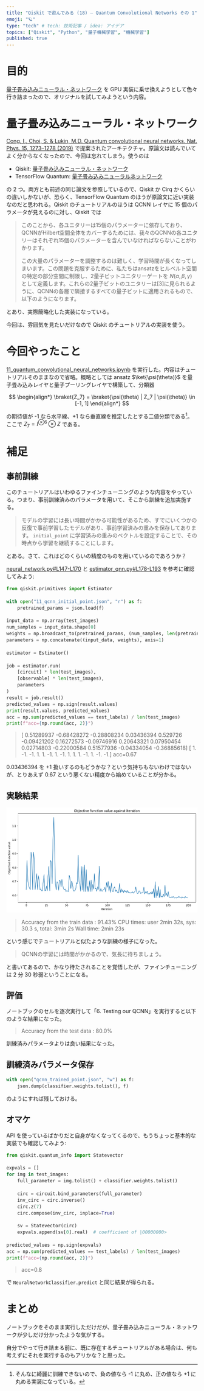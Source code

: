 ```yaml
---
title: "Qiskit で遊んでみる (18) — Quantum Convolutional Networks その 1"
emoji: "🪐"
type: "tech" # tech: 技術記事 / idea: アイデア
topics: ["Qiskit", "Python", "量子機械学習", "機械学習"]
published: true
---
```


# 目的

[量子畳み込みニューラル・ネットワーク](https://qiskit.org/ecosystem/machine-learning/locale/ja_JP/tutorials/11_quantum_convolutional_neural_networks.html) を GPU 実装に乗せ換えようとして色々行き詰まったので、オリジナルを試してみようという内容。

# 量子畳み込みニューラル・ネットワーク

[Cong, I., Choi, S. & Lukin, M.D. Quantum convolutional neural networks. Nat. Phys. 15, 1273–1278 (2019)](https://www.nature.com/articles/s41567-019-0648-8) で提案されたアーキテクチャ。原論文は読んでいてよく分からなくなったので、今回は忘れてしまう。使うのは

- Qiskit: [量子畳み込みニューラル・ネットワーク](https://qiskit.org/ecosystem/machine-learning/locale/ja_JP/tutorials/11_quantum_convolutional_neural_networks.html)
- TensorFlow Quantum: [量子畳み込みニューラルネットワーク](https://www.tensorflow.org/quantum/tutorials/qcnn?hl=ja)

の 2 つ。両方とも前述の同じ論文を参照しているので、Qiskit か Cirq かくらいの違いしかないが、恐らく、TensorFlow Quantum のほうが原論文に近い実装なのだと思われる。Qiskit のチュートリアルのほうは QCNN レイヤに 15 個のパラメータが見えるのに対し、Qiskit では

> このことから、各ユニタリーは15個のパラメーターに依存しており、QCNNがHilbert空間全体をカバーするためには、我々のQCNNの各ユニタリーはそれぞれ15個のパラメーターを含んでいなければならないことがわかります。
>
> この大量のパラメーターを調整するのは難しく、学習時間が長くなってしまいます。この問題を克服するために、私たちはansatzをヒルベルト空間の特定の部分空間に制限し、2量子ビットユニタリーゲートを $N(\alpha, \beta, \gamma)$ として定義します。これらの2量子ビットのユニタリーは[3]に見られるように、QCNNの各層で隣接するすべての量子ビットに適用されるもので、以下のようになります。

とあり、実際簡略化した実装になっている。

今回は、雰囲気を見たいだけなので Qiskit のチュートリアルの実装を使う。

# 今回やったこと

[11_quantum_convolutional_neural_networks.ipynb](https://github.com/qiskit-community/qiskit-machine-learning/blob/stable/0.6/docs/tutorials/11_quantum_convolutional_neural_networks.ipynb) を実行した。内容はチュートリアルそのままなので省略。概略としては ansatz $\ket{\psi(\theta)}$ を量子畳み込みレイヤと量子プーリングレイヤで構築して、分類器

$$
\begin{align*}
\braket{Z_7} = \braket{\psi(\theta) | Z_7 | \psi(\theta)} \in [-1, 1]
\end{align*}
$$

の期待値が -1 なら水平線、+1 なら垂直線を推定したとする二値分類である[^1]。ここで $Z_7 = I^{\otimes 6} \otimes Z$ である。

[^1]: そんなに綺麗に訓練できないので、負の値なら -1 に丸め、正の値なら +1 に丸める実装になっている。

# 補足

## 事前訓練

このチュートリアルはいわゆるファインチューニングのような内容をやっている。つまり、事前訓練済みのパラメータを用いて、そこから訓練を追加実施する。

> モデルの学習には長い時間がかかる可能性があるため、すでにいくつかの反復で事前学習したモデルがあり、事前学習済みの重みを保存してあります。 `initial_point` に学習済みの重みのベクトルを設定することで、その時点から学習を継続することにします。

とある。さて、これはどのくらいの精度のものを用いているのであろうか？

[neural_network.py#L147-L170](https://github.com/qiskit-community/qiskit-machine-learning/blob/0.6.1/qiskit_machine_learning/neural_networks/neural_network.py#L147-L170) と [estimator_qnn.py#L178-L193](https://github.com/qiskit-community/qiskit-machine-learning/blob/0.6.1/qiskit_machine_learning/neural_networks/estimator_qnn.py#L178-L193) を参考に確認してみよう:

```python
from qiskit.primitives import Estimator

with open("11_qcnn_initial_point.json", "r") as f:
    pretrained_params = json.load(f)

input_data = np.array(test_images)
num_samples = input_data.shape[0]
weights = np.broadcast_to(pretrained_params, (num_samples, len(pretrained_params)))
parameters = np.concatenate((input_data, weights), axis=1)

estimator = Estimator()

job = estimator.run(
    [circuit] * len(test_images),
    [observable] * len(test_images),
    parameters
)
result = job.result()
predicted_values = np.sign(result.values)
print(result.values, predicted_values)
acc = np.sum(predicted_values == test_labels) / len(test_images)
print(f"acc={np.round(acc, 2)}")
```

> [ 0.51289937 -0.68428272 -0.28808234  0.03436394  0.529726   -0.09421202
  0.16272573 -0.09746916  0.20643321  0.07950454  0.02714803 -0.22000584
  0.51577936 -0.04334054 -0.36885618] [ 1. -1. -1.  1.  1. -1.  1. -1.  1.  1.  1. -1.  1. -1. -1.]
> acc=0.67

0.03436394 を +1 扱いするのもどうかな？という気持ちもないわけではないが、とりあえず 0.67 という悪くない精度から始めていることが分かる。

## 実験結果

![](/images/dwd-qiskit18/001.png)

> Accuracy from the train data : 91.43%
> CPU times: user 2min 32s, sys: 30.3 s, total: 3min 2s
> Wall time: 2min 23s

という感じでチュートリアルと似たような訓練の様子になった。

> QCNNの学習には時間がかかるので、気長に待ちましょう。

と書いてあるので、かなり待たされることを覚悟したが、ファインチューニングは 2 分 30 秒弱ということになる。

## 評価

ノートブックのセルを逐次実行して「6. Testing our QCNN」を実行すると以下のような結果になった。

> Accuracy from the test data : 80.0%

訓練済みパラメータよりは良い結果になった。

## 訓練済みパラメータ保存

```python
with open("qcnn_trained_point.json", "w") as f:
    json.dump(classifier.weights.tolist(), f)
```

のようにすれば残しておける。

## オマケ

API を使っているばかりだと自身がなくなってくるので、もうちょっと基本的な実装でも確認してみよう:

```python
from qiskit.quantum_info import Statevector

expvals = []
for img in test_images:
    full_parameter = img.tolist() + classifier.weights.tolist()

    circ = circuit.bind_parameters(full_parameter)
    inv_circ = circ.inverse()
    circ.z(7)
    circ.compose(inv_circ, inplace=True)

    sv = Statevector(circ)
    expvals.append(sv[0].real)  # coefficient of |00000000>

predicted_values = np.sign(expvals)
acc = np.sum(predicted_values == test_labels) / len(test_images)
print(f"acc={np.round(acc, 2)}")
```

> acc=0.8

で `NeuralNetworkClassifier.predict` と同じ結果が得られる。

# まとめ

ノートブックをそのまま実行しただけだが、量子畳み込みニューラル・ネットワークが少しだけ分かったような気がする。

自分でやって行き詰まる前に、既に存在するチュートリアルがある場合は、何も考えずにそれを実行するのもアリかな？と思った。
